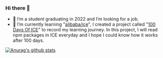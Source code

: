 ### Hi there 👋

<!--
**zh-D/zh-D** is a ✨ _special_ ✨ repository because its `README.md` (this file) appears on your GitHub profile.

Here are some ideas to get you started:

- 🔭 I’m currently working on ...
- 🌱 I’m currently learning ...
- 👯 I’m looking to collaborate on ...
- 🤔 I’m looking for help with ...
- 💬 Ask me about ...
- 📫 How to reach me: ...
- 😄 Pronouns: ...
- ⚡ Fun fact: ...
  -->
- 🔭 I’m a student graduating in 2022 and I’m looking for a job.
- 🌱 I’m currently learning "[alibaba/ice](https://github.com/alibaba/ice)", I created a project called "[100 Days Of ICE](https://github.com/zh-D/100-Days-Of-ICE)" to record my learning journey. In this project, I will read npm packages in ICE everyday and I hope I could know how it works after 100 days.

[![Anurag's github stats](https://github-readme-stats.vercel.app/api?username=zh-D)](https://github.com/anuraghazra/github-readme-stats)
